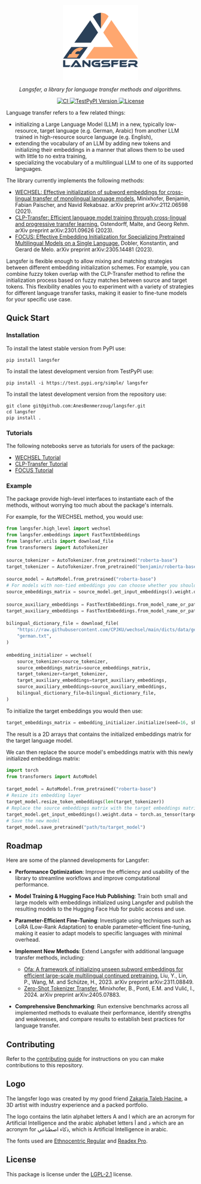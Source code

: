 <p align="center" style="text-align:center;">
    <img alt="Langsfer Logo" src="https://raw.githubusercontent.com/AnesBenmerzoug/langsfer/refs/heads/main/logo.svg" width="200"/>
</p>
<p align="center" style="text-align:center;">
    <em>Langsfer, a library for language transfer methods and algorithms.</em>
</p>
<p align="center">
  <a href="https://github.com/AnesBenmerzoug/langsfer/actions?query=event%3Apush+branch%3Amain" target="_blank">
    <img src="https://github.com/AnesBenmerzoug/langsfer/actions/workflows/main.yml/badge.svg?event=push&branch=main" alt="CI">
  </a>
  <a href="https://test.pypi.org/project/langsfer/">
    <img alt="TestPyPI Version" src="https://img.shields.io/badge/dynamic/json?url=https%3A%2F%2Ftest.pypi.org%2Fpypi%2Flangsfer%2Fjson&query=%24.info.version&prefix=v&logo=pypi&logoColor=white&label=TestPyPI&link=https%3A%2F%2Ftest.pypi.org%2Fproject%2Flangsfer%2F">
  </a>
  <a href="https://github.com/AnesBenmerzoug/langsfer/blob/main/LICENSE">
    <img alt="License" src="https://img.shields.io/badge/dynamic/json?url=https%3A%2F%2Ftest.pypi.org%2Fpypi%2Flangsfer%2Fjson&query=%24.info.license&logoColor=white&label=License&link=https%3A%2F%2Ftest.pypi.org%2Fproject%2Flangsfer%2F">
  </a>
</p>

Language transfer refers to a few related things:

- initializing a Large Language Model (LLM) in a new, typically low-resource, target language (e.g. German, Arabic)
  from another LLM trained in high-resource source language (e.g. English),
- extending the vocabulary of an LLM by adding new tokens and initializing their embeddings
  in a manner that allows them to be used with little to no extra training,
- specializing the vocabulary of a multilingual LLM to one of its supported languages.

The library currently implements the following methods:

- [WECHSEL: Effective initialization of subword embeddings for cross-lingual transfer of monolingual language models.](https://arxiv.org/abs/2112.06598) Minixhofer, Benjamin, Fabian Paischer, and Navid Rekabsaz. arXiv preprint arXiv:2112.06598 (2021).
- [CLP-Transfer: Efficient language model training through cross-lingual and progressive transfer learning.](https://arxiv.org/abs/2301.09626) Ostendorff, Malte, and Georg Rehm. arXiv preprint arXiv:2301.09626 (2023).
- [FOCUS: Effective Embedding Initialization for Specializing Pretrained Multilingual Models on a Single Language.](https://arxiv.org/abs/2305.14481) Dobler, Konstantin, and Gerard de Melo. arXiv preprint arXiv:2305.14481 (2023).

Langsfer is flexible enough to allow mixing and matching strategies between different embedding initialization schemes. For example, you can combine fuzzy token overlap with the CLP-Transfer method to refine the initialization process based on fuzzy matches between source and target tokens. This flexibility enables you to experiment with a variety of strategies for different language transfer tasks, making it easier to fine-tune models for your specific use case.

## Quick Start

### Installation

To install the latest stable version from PyPI use:

```shell
pip install langsfer
```

To install the latest development version from TestPyPI use:

```shell
pip install -i https://test.pypi.org/simple/ langsfer
```

To install the latest development version from the repository use:

```shell
git clone git@github.com:AnesBenmerzoug/langsfer.git
cd langsfer
pip install .
```

### Tutorials

The following notebooks serve as tutorials for users of the package:

- [WECHSEL Tutorial](notebooks/WECHSEL_tutorial.ipynb)
- [CLP-Transfer Tutorial](notebooks/CLPT_tutorial.ipynb)
- [FOCUS Tutorial](notebooks/FOCUS_tutorial.ipynb)

### Example

The package provide high-level interfaces to instantiate each of the methods,
without worrying too much about the package's internals.

For example, for the WECHSEL method, you would use:

```python
from langsfer.high_level import wechsel
from langsfer.embeddings import FastTextEmbeddings
from langsfer.utils import download_file
from transformers import AutoTokenizer

source_tokenizer = AutoTokenizer.from_pretrained("roberta-base")
target_tokenizer = AutoTokenizer.from_pretrained("benjamin/roberta-base-wechsel-german")

source_model = AutoModel.from_pretrained("roberta-base")
# For models with non-tied embeddings you can choose whether you should transfer the input and output embeddings separately.
source_embeddings_matrix = source_model.get_input_embeddings().weight.detach().numpy()

source_auxiliary_embeddings = FastTextEmbeddings.from_model_name_or_path("en")
target_auxiliary_embeddings = FastTextEmbeddings.from_model_name_or_path("de")

bilingual_dictionary_file = download_file(
    "https://raw.githubusercontent.com/CPJKU/wechsel/main/dicts/data/german.txt",
    "german.txt",
)

embedding_initializer = wechsel(
    source_tokenizer=source_tokenizer,
    source_embeddings_matrix=source_embeddings_matrix,
    target_tokenizer=target_tokenizer,
    target_auxiliary_embeddings=target_auxiliary_embeddings,
    source_auxiliary_embeddings=source_auxiliary_embeddings,
    bilingual_dictionary_file=bilingual_dictionary_file,
)
```

To initialize the target embeddings you would then use:

```python
target_embeddings_matrix = embedding_initializer.initialize(seed=16, show_progress=True)
```

The result is a 2D arrays that contains the initialized embeddings matrix for the target language model.

We can then replace the source model's embeddings matrix with this newly initialized embeddings matrix:

```python
import torch
from transformers import AutoModel

target_model = AutoModel.from_pretrained("roberta-base")
# Resize its embedding layer
target_model.resize_token_embeddings(len(target_tokenizer))
# Replace the source embeddings matrix with the target embeddings matrix
target_model.get_input_embeddings().weight.data = torch.as_tensor(target_embeddings_matrix)
# Save the new model
target_model.save_pretrained("path/to/target_model")
```

## Roadmap

Here are some of the planned developments for Langsfer:

- **Performance Optimization**: Improve the efficiency and usability of the library to streamline workflows
  and improve computational performance.

- **Model Training & Hugging Face Hub Publishing**: Train both small and large models with embeddings initialized using Langsfer
  and publish the resulting models to the Hugging Face Hub for public access and use.

- **Parameter-Efficient Fine-Tuning**: Investigate using techniques such as LoRA (Low-Rank Adaptation)
  to enable parameter-efficient fine-tuning, making it easier to adapt models to specific languages with minimal overhead.

- **Implement New Methods**: Extend Langsfer with additional language transfer methods, including:

  - [Ofa: A framework of initializing unseen subword embeddings for efficient large-scale multilingual continued pretraining.](https://arxiv.org/abs/2311.08849)
    Liu, Y., Lin, P., Wang, M. and Schütze, H., 2023. arXiv preprint arXiv:2311.08849.
  - [Zero-Shot Tokenizer Transfer.](https://arxiv.org/abs/2405.07883)
    Minixhofer, B., Ponti, E.M. and Vulić, I., 2024. arXiv preprint arXiv:2405.07883.

- **Comprehensive Benchmarking**: Run extensive benchmarks across all implemented methods to evaluate their performance, identify strengths
  and weaknesses, and compare results to establish best practices for language transfer.


## Contributing

Refer to the [contributing guide](CONTRIBUTING.md) for instructions on you can make contributions to this repository.

## Logo

The langsfer logo was created by my good friend [Zakaria Taleb Hacine](https://behance.net/zakariahacine), a 3D artist with
industry experience and a packed portfolio.

The logo contains the latin alphabet letters A and I which are an acronym for Artificial Intelligence and the arabic alphabet letters
أ and ذ which are an acronym for ذكاء اصطناعي, which is Artificial Intelligence in arabic.

The fonts used are [Ethnocentric Regular](https://www.myfonts.com/products/ethnocentric-ethnocentric-970121) and [Readex Pro](https://fonts.google.com/specimen/Readex+Pro).

## License

This package is license under the [LGPL-2.1](https://www.gnu.org/licenses/old-licenses/lgpl-2.1.en.html) license.
